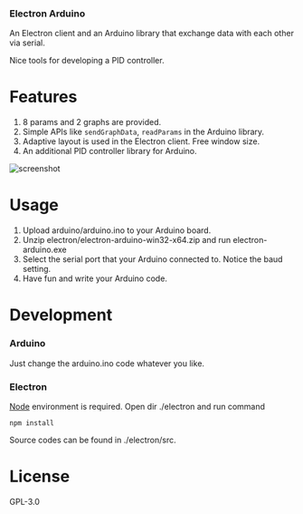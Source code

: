 ### Electron Arduino

An Electron client and an Arduino library that exchange data with each other via serial.

Nice tools for developing a PID controller.

# Features

1. 8 params and 2 graphs are provided.
2. Simple APIs like `sendGraphData`, `readParams` in the Arduino library.
3. Adaptive layout is used in the Electron client. Free window size.
4. An additional PID controller library for Arduino.

![screenshot](https://vincent-yao27.github.io/res/electron-arduino/screenshot.png)

# Usage

1. Upload arduino/arduino.ino to your Arduino board.
2. Unzip electron/electron-arduino-win32-x64.zip and run electron-arduino.exe
3. Select the serial port that your Arduino connected to. Notice the baud setting.
4. Have fun and write your Arduino code.

# Development

### Arduino

Just change the arduino.ino code whatever you like.

### Electron

[Node](http://nodejs.org/) environment is required.
Open dir ./electron and run command
```
npm install
```
Source codes can be found in ./electron/src.

# License

GPL-3.0